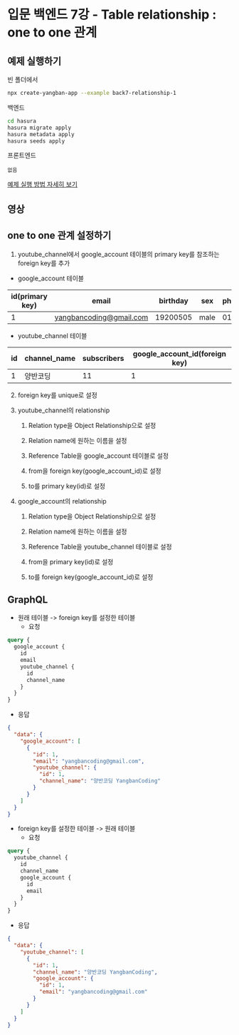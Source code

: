 # 입문 백엔드 7강 - Table relationship : one to one 관계

## 예제 실행하기

빈 폴더에서
```bash
npx create-yangban-app --example back7-relationship-1
```
백엔드
```bash
cd hasura
hasura migrate apply
hasura metadata apply
hasura seeds apply
```
프론트엔드
```
없음
```
[예제 실행 방법 자세히 보기](https://github.com/YangbanCoding/yangban-beginner/blob/main/docs/back-practice.MD)

## 영상

## one to one 관계 설정하기
1. youtube_channel에서 google_account 테이블의 primary key를 참조하는 foreign key를 추가
- google_account 테이블

id(primary key)| email | birthday | sex | phone_number
--|--|--|--|--
1| yangbancoding@gmail.com | 19200505 | male | 01112341234

- youtube_channel 테이블

id | channel_name | subscribers | google_account_id(foreign key)
-- | -- | -- | --
1 | 양반코딩 | 11 | 1

2. foreign key를 unique로 설정


3. youtube_channel의 relationship 

    1. Relation type을 Object Relationship으로 설정
 
    2. Relation name에 원하는 이름을 설정
 
    3. Reference Table을 google_account 테이블로 설정
 
    4. from을 foreign key(google_account_id)로 설정
 
    5. to를 primary key(id)로 설정

4. google_account의 relationship

    1. Relation type을 Object Relationship으로 설정
 
    2. Relation name에 원하는 이름을 설정
 
    3. Reference Table을 youtube_channel 테이블로 설정
 
    4. from을 primary key(id)로 설정
 
    5. to를 foreign key(google_account_id)로 설정

## GraphQL
- 원래 테이블 -> foreign key를 설정한 테이블
  - 요청
```graphql
query {
  google_account {
    id
    email
    youtube_channel {
      id
      channel_name
    }
  }
}
```
  - 응답
```json
{
  "data": {
    "google_account": [
      {
        "id": 1,
        "email": "yangbancoding@gmail.com",
        "youtube_channel": {
          "id": 1,
          "channel_name": "양반코딩 YangbanCoding"
        }
      }
    ]
  }
}
```

- foreign key를 설정한 테이블 -> 원래 테이블
  - 요청
```graphql
query {
  youtube_channel {
    id
    channel_name
    google_account {
      id
      email
    }
  }
}
```

  - 응답
```json
{
  "data": {
    "youtube_channel": [
      {
        "id": 1,
        "channel_name": "양반코딩 YangbanCoding",
        "google_account": {
          "id": 1,
          "email": "yangbancoding@gmail.com"
        }
      }
    ]
  }
}
```
